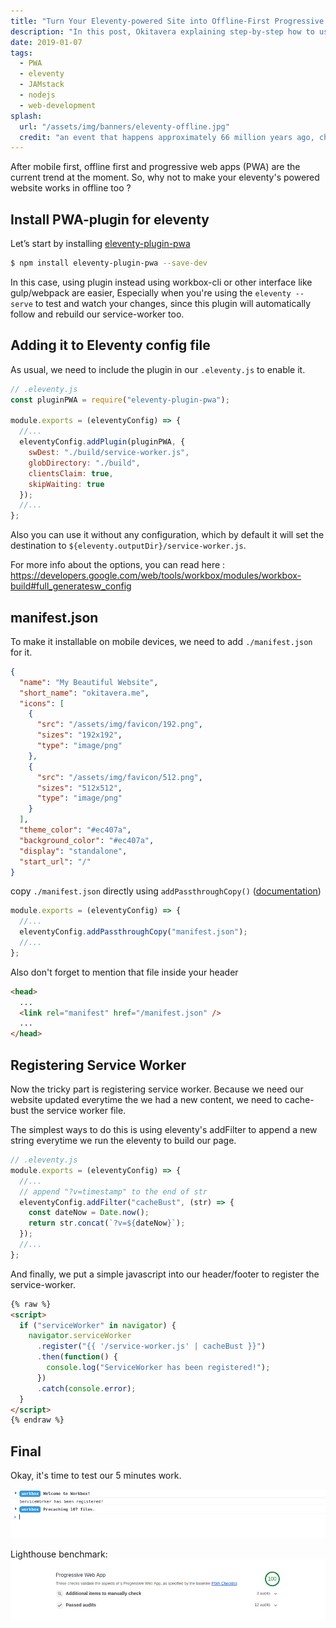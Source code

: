 ```yaml
---
title: "Turn Your Eleventy-powered Site into Offline-First Progressive Web Apps"
description: "In this post, Okitavera explaining step-by-step how to use eleventy-plugin-pwa to make an Offline-First PWA Eleventy-powered website"
date: 2019-01-07
tags:
  - PWA
  - eleventy
  - JAMstack
  - nodejs
  - web-development
splash:
  url: "/assets/img/banners/eleventy-offline.jpg"
  credit: "an event that happens approximately 66 million years ago, chromiumized"
---
```


After mobile first, offline first and progressive web apps (PWA) are the current trend at the moment.
So, why not to make your eleventy's powered website works in offline too ?

## Install PWA-plugin for eleventy

Let’s start by installing [eleventy-plugin-pwa](https://www.npmjs.com/package/eleventy-plugin-pwa)

```bash
$ npm install eleventy-plugin-pwa --save-dev
```

In this case, using plugin instead using workbox-cli or other interface like gulp/webpack are easier,
Especially when you're using the `eleventy --serve` to test and watch your changes, since this plugin will automatically follow and rebuild our service-worker too.

## Adding it to Eleventy config file

As usual, we need to include the plugin in our `.eleventy.js` to enable it.

```js
// .eleventy.js
const pluginPWA = require("eleventy-plugin-pwa");

module.exports = (eleventyConfig) => {
  //...
  eleventyConfig.addPlugin(pluginPWA, {
    swDest: "./build/service-worker.js",
    globDirectory: "./build",
    clientsClaim: true,
    skipWaiting: true
  });
  //...
};
```

Also you can use it without any configuration, which by default it will set the destination to `${eleventy.outputDir}/service-worker.js`.

For more info about the options, you can read here :
https://developers.google.com/web/tools/workbox/modules/workbox-build#full_generatesw_config

## manifest.json

To make it installable on mobile devices, we need to add `./manifest.json` for it.

```json
{
  "name": "My Beautiful Website",
  "short_name": "okitavera.me",
  "icons": [
    {
      "src": "/assets/img/favicon/192.png",
      "sizes": "192x192",
      "type": "image/png"
    },
    {
      "src": "/assets/img/favicon/512.png",
      "sizes": "512x512",
      "type": "image/png"
    }
  ],
  "theme_color": "#ec407a",
  "background_color": "#ec407a",
  "display": "standalone",
  "start_url": "/"
}
```

copy `./manifest.json` directly using `addPassthroughCopy()` ([documentation](https://www.11ty.io/docs/copy/))

```js
module.exports = (eleventyConfig) => {
  //...
  eleventyConfig.addPassthroughCopy("manifest.json");
  //...
};
```

Also don't forget to mention that file inside your header

```html
<head>
  ...
  <link rel="manifest" href="/manifest.json" />
  ...
</head>
```

## Registering Service Worker

Now the tricky part is registering service worker.
Because we need our website updated everytime the we had a new content, we need to cache-bust the service worker file.

The simplest ways to do this is using eleventy's addFilter to append a new string everytime we run the eleventy to build our page.

```js
// .eleventy.js
module.exports = (eleventyConfig) => {
  //...
  // append "?v=timestamp" to the end of str
  eleventyConfig.addFilter("cacheBust", (str) => {
    const dateNow = Date.now();
    return str.concat(`?v=${dateNow}`);
  });
  //...
};
```

And finally, we put a simple javascript into our header/footer to register the service-worker.

```html
{% raw %}
<script>
  if ("serviceWorker" in navigator) {
    navigator.serviceWorker
      .register("{{ '/service-worker.js' | cacheBust }}")
      .then(function() {
        console.log("ServiceWorker has been registered!");
      })
      .catch(console.error);
  }
</script>
{% endraw %}
```

## Final

Okay, it's time to test our 5 minutes work.

![pwa-chrome-console](/assets/img/articles/pwa-chrome-console.png)

Lighthouse benchmark:
![pwa-chrome-lighthouse](/assets/img/articles/pwa-chrome-bench.png)
